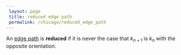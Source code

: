 ```yaml
---
 layout: page
 title: reduced edge path
 permalink: /chicago/reduced_edge_path
---
```

An [edge path](https://mathgloss.github.io/MathGloss/chicago/edge_path) is **reduced** if it is never the case that $k_{n+1}$ is $k_n$ with the opposite orientation.

